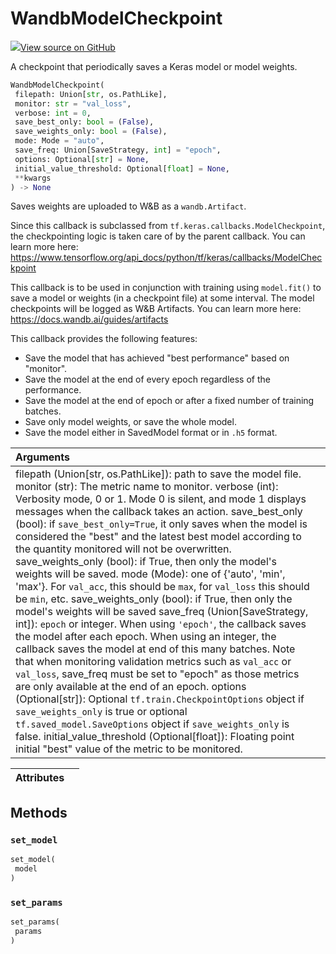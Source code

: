 # WandbModelCheckpoint



[![](https://www.tensorflow.org/images/GitHub-Mark-32px.png)View source on GitHub](https://www.github.com/wandb/client/tree/c505c66a5f9c1530671564dae3e9e230f72f6584/wandb/integration/keras/callbacks/model_checkpoint.py#L27-L197)



A checkpoint that periodically saves a Keras model or model weights.

```python
WandbModelCheckpoint(
 filepath: Union[str, os.PathLike],
 monitor: str = "val_loss",
 verbose: int = 0,
 save_best_only: bool = (False),
 save_weights_only: bool = (False),
 mode: Mode = "auto",
 save_freq: Union[SaveStrategy, int] = "epoch",
 options: Optional[str] = None,
 initial_value_threshold: Optional[float] = None,
 **kwargs
) -> None
```




Saves weights are uploaded to W&B as a `wandb.Artifact`.

Since this callback is subclassed from `tf.keras.callbacks.ModelCheckpoint`, the
checkpointing logic is taken care of by the parent callback. You can learn more
here: https://www.tensorflow.org/api_docs/python/tf/keras/callbacks/ModelCheckpoint

This callback is to be used in conjunction with training using `model.fit()` to save
a model or weights (in a checkpoint file) at some interval. The model checkpoints
will be logged as W&B Artifacts. You can learn more here:
https://docs.wandb.ai/guides/artifacts

This callback provides the following features:
 - Save the model that has achieved "best performance" based on "monitor".
 - Save the model at the end of every epoch regardless of the performance.
 - Save the model at the end of epoch or after a fixed number of training batches.
 - Save only model weights, or save the whole model.
 - Save the model either in SavedModel format or in `.h5` format.

| Arguments | |
| :--- | :--- |
| filepath (Union[str, os.PathLike]): path to save the model file. monitor (str): The metric name to monitor. verbose (int): Verbosity mode, 0 or 1. Mode 0 is silent, and mode 1 displays messages when the callback takes an action. save_best_only (bool): if `save_best_only=True`, it only saves when the model is considered the "best" and the latest best model according to the quantity monitored will not be overwritten. save_weights_only (bool): if True, then only the model's weights will be saved. mode (Mode): one of {'auto', 'min', 'max'}. For `val_acc`, this should be `max`, for `val_loss` this should be `min`, etc. save_weights_only (bool): if True, then only the model's weights will be saved save_freq (Union[SaveStrategy, int]): `epoch` or integer. When using `'epoch'`, the callback saves the model after each epoch. When using an integer, the callback saves the model at end of this many batches. Note that when monitoring validation metrics such as `val_acc` or `val_loss`, save_freq must be set to "epoch" as those metrics are only available at the end of an epoch. options (Optional[str]): Optional `tf.train.CheckpointOptions` object if `save_weights_only` is true or optional `tf.saved_model.SaveOptions` object if `save_weights_only` is false. initial_value_threshold (Optional[float]): Floating point initial "best" value of the metric to be monitored. |





| Attributes | |
| :--- | :--- |



## Methods

### `set_model`



```python
set_model(
 model
)
```




### `set_params`



```python
set_params(
 params
)
```






